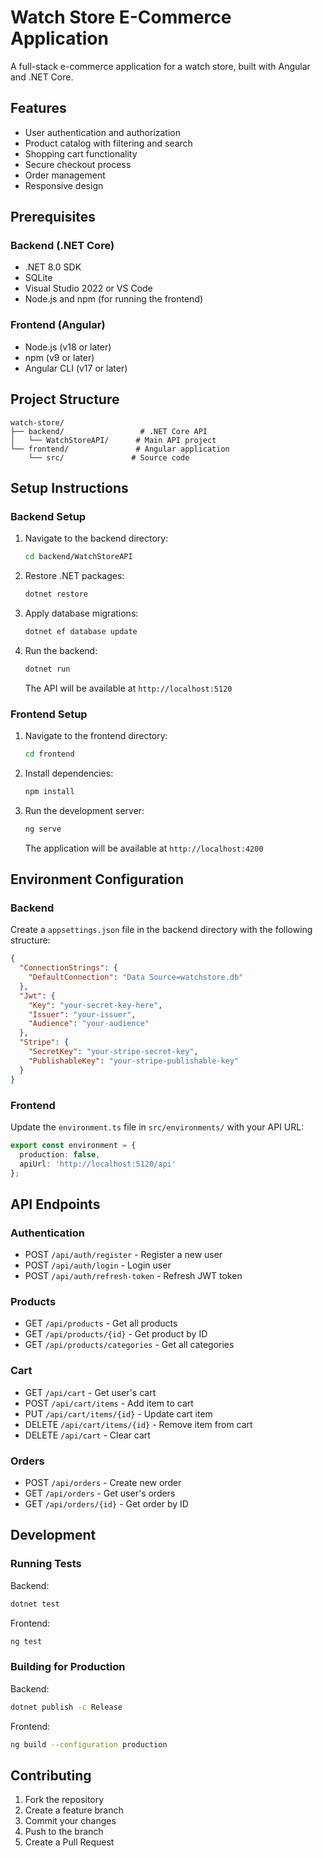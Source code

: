 # Watch Store E-Commerce Application

A full-stack e-commerce application for a watch store, built with Angular and .NET Core.

## Features

- User authentication and authorization
- Product catalog with filtering and search
- Shopping cart functionality
- Secure checkout process
- Order management
- Responsive design

## Prerequisites

### Backend (.NET Core)
- .NET 8.0 SDK
- SQLite
- Visual Studio 2022 or VS Code
- Node.js and npm (for running the frontend)

### Frontend (Angular)
- Node.js (v18 or later)
- npm (v9 or later)
- Angular CLI (v17 or later)

## Project Structure

```
watch-store/
├── backend/                 # .NET Core API
│   └── WatchStoreAPI/      # Main API project
└── frontend/               # Angular application
    └── src/               # Source code
```

## Setup Instructions

### Backend Setup

1. Navigate to the backend directory:
   ```bash
   cd backend/WatchStoreAPI
   ```

2. Restore .NET packages:
   ```bash
   dotnet restore
   ```

3. Apply database migrations:
   ```bash
   dotnet ef database update
   ```

4. Run the backend:
   ```bash
   dotnet run
   ```
   The API will be available at `http://localhost:5120`

### Frontend Setup

1. Navigate to the frontend directory:
   ```bash
   cd frontend
   ```

2. Install dependencies:
   ```bash
   npm install
   ```

3. Run the development server:
   ```bash
   ng serve
   ```
   The application will be available at `http://localhost:4200`

## Environment Configuration

### Backend
Create a `appsettings.json` file in the backend directory with the following structure:
```json
{
  "ConnectionStrings": {
    "DefaultConnection": "Data Source=watchstore.db"
  },
  "Jwt": {
    "Key": "your-secret-key-here",
    "Issuer": "your-issuer",
    "Audience": "your-audience"
  },
  "Stripe": {
    "SecretKey": "your-stripe-secret-key",
    "PublishableKey": "your-stripe-publishable-key"
  }
}
```

### Frontend
Update the `environment.ts` file in `src/environments/` with your API URL:
```typescript
export const environment = {
  production: false,
  apiUrl: 'http://localhost:5120/api'
};
```

## API Endpoints

### Authentication
- POST `/api/auth/register` - Register a new user
- POST `/api/auth/login` - Login user
- POST `/api/auth/refresh-token` - Refresh JWT token

### Products
- GET `/api/products` - Get all products
- GET `/api/products/{id}` - Get product by ID
- GET `/api/products/categories` - Get all categories

### Cart
- GET `/api/cart` - Get user's cart
- POST `/api/cart/items` - Add item to cart
- PUT `/api/cart/items/{id}` - Update cart item
- DELETE `/api/cart/items/{id}` - Remove item from cart
- DELETE `/api/cart` - Clear cart

### Orders
- POST `/api/orders` - Create new order
- GET `/api/orders` - Get user's orders
- GET `/api/orders/{id}` - Get order by ID

## Development

### Running Tests
Backend:
```bash
dotnet test
```

Frontend:
```bash
ng test
```

### Building for Production
Backend:
```bash
dotnet publish -c Release
```

Frontend:
```bash
ng build --configuration production
```

## Contributing

1. Fork the repository
2. Create a feature branch
3. Commit your changes
4. Push to the branch
5. Create a Pull Request

